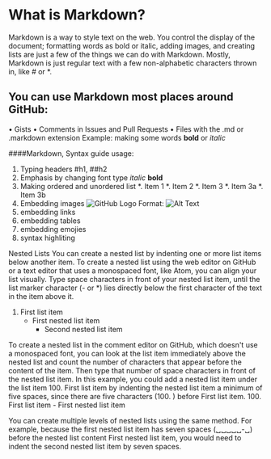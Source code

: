 # What is Markdown?
 Markdown is a way to style text on the web. You control the display of the document; formatting words as bold or italic, adding images, and creating lists are just a few of the things we can do with Markdown. Mostly, Markdown is just regular text with a few non-alphabetic characters thrown in, like # or *.
## You can use Markdown most places around GitHub:
•	Gists
•	Comments in Issues and Pull Requests
•	Files with the .md or .markdown extension
Example: making some words **bold** or *italic* 

####Markdown, Syntax guide usage: 
1.	Typing headers #h1, ##h2
2.	 Emphasis by changing font type  *italic*   **bold**
3.	Making ordered and unordered list
*. Item 1
*. Item 2
*. Item 3
*. Item 3a
*. Item 3b
4. Embedding images  ![GitHub Logo](/images/logo.png)
Format: ![Alt Text](url)
5.  embedding links 
6. embedding tables 
7. embedding emojies 
8.  syntax highliting


Nested Lists
You can create a nested list by indenting one or more list items below another item.
To create a nested list using the web editor on GitHub or a text editor that uses a monospaced font, like Atom, you can align your list visually. Type space characters in front of your nested list item, until the list marker character (- or *) lies directly below the first character of the text in the item above it.
1. First list item
   - First nested list item
     - Second nested list item
 
 
To create a nested list in the comment editor on GitHub, which doesn't use a monospaced font, you can look at the list item immediately above the nested list and count the number of characters that appear before the content of the item. Then type that number of space characters in front of the nested list item.
In this example, you could add a nested list item under the list item 100. First list item by indenting the nested list item a minimum of five spaces, since there are five characters (100. ) before First list item.
100. First list item
     - First nested list item
 
You can create multiple levels of nested lists using the same method. For example, because the first nested list item has seven spaces (␣␣␣␣␣-␣) before the nested list content First nested list item, you would need to indent the second nested list item by seven spaces.

